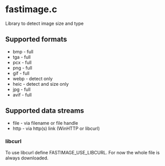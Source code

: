 # fastimage.c

Library to detect image size and type

## Supported formats

* bmp - full
* tga - full
* pcx - full
* png - full
* gif - full
* webp - detect only
* heic - detect and size only
* jpg - full
* avif - full

## Supported data streams

* file - via filename or file handle
* http - via http(s) link (WinHTTP or libcurl)

### libcurl

To use libcurl define FASTIMAGE_USE_LIBCURL. For now the whole file is always downloaded.
